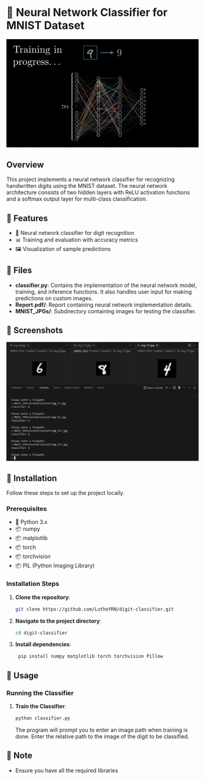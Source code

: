 # 🔢 Neural Network Classifier for MNIST Dataset

<div align="center">
  <img src="README/ANN.gif" alt="Animated Neural Network">
</div>

## Overview

This project implements a neural network classifier for recognizing handwritten digits using the MNIST dataset. The neural network architecture consists of two hidden layers with ReLU activation functions and a softmax output layer for multi-class classification.

## 🚀 Features

- 🤖 Neural network classifier for digit recognition
- 📊 Training and evaluation with accuracy metrics
- 🖼️ Visualization of sample predictions

## 📂 Files

- **classifier.py**: Contains the implementation of the neural network model, training, and inference functions. It also handles user input for making predictions on custom images.
- **Report.pdf/**: Report containing neural network implementation details.
- **MNIST_JPGs/**: Subdirectory containing images for testing the classifier.

## 📸 Screenshots

<img src="README/screenshot.png" alt="Sample Classification">

## 🔧 Installation

Follow these steps to set up the project locally.

### Prerequisites

- 🐍 Python 3.x
- 📦 numpy
- 📦 matplotlib
- 📦 torch
- 📦 torchvision
- 📦 PIL (Python Imaging Library)

### Installation Steps

1. **Clone the repository**:
   ```sh
   git clone https://github.com/LuthoYRN/digit-classifier.git
   ```
2. **Navigate to the project directory**:
   ```sh
   cd digit-classifier
   ```
3. **Install dependencies**:
   ```sh
    pip install numpy matplotlib torch torchvision Pillow
   ```

## 🏃 Usage

### Running the Classifier

1. **Train the Classifier**:
   ```sh
   python classifier.py
   ```
   The program will prompt you to enter an image path when training is done. Enter the relative path to the image of the digit to be classified.

## 📌 Note

- Ensure you have all the required libraries
